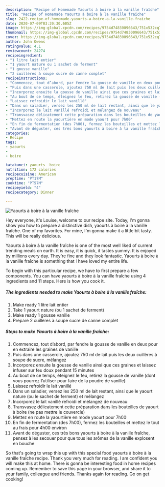 ```yaml
---
description: "Recipe of Homemade Yaourts à boire à la vanille fraîche"
title: "Recipe of Homemade Yaourts à boire à la vanille fraîche"
slug: 2422-recipe-of-homemade-yaourts-a-boire-a-la-vanille-fraiche
date: 2020-07-09T03:20:30.605Z
image: https://img-global.cpcdn.com/recipes/9754d74830096643/751x532cq70/yaourts-a-boire-a-la-vanille-fraiche-photo-principale-de-la-recette.jpg
thumbnail: https://img-global.cpcdn.com/recipes/9754d74830096643/751x532cq70/yaourts-a-boire-a-la-vanille-fraiche-photo-principale-de-la-recette.jpg
cover: https://img-global.cpcdn.com/recipes/9754d74830096643/751x532cq70/yaourts-a-boire-a-la-vanille-fraiche-photo-principale-de-la-recette.jpg
author: John Owens
ratingvalue: 4.1
reviewcount: 24274
recipeingredient:
- "1 litre lait entier"
- "1 yaourt nature ou 1 sachet de ferment"
- "1 gousse vanille"
- "2 cuillères à soupe sucre de canne complet"
recipeinstructions:
- "Commencez, tout d’abord, par fendre la gousse de vanille en deux pour en extraire les graines de vanille"
- "Puis dans une casserole, ajoutez 750 ml de lait puis les deux cuillères à soupe de sucre, mélangez"
- "Incorporez ensuite la gousse de vanille ainsi que ces graines et laissez infuser sur feu doux pendant 15 minutes"
- "Au bout de ce temps, éteignez le feu, retirez la gousse de vanille (dont vous pourrez l’utiliser pour faire de la poudre de vanille)"
- "Laissez refroidir le lait vanillé"
- "Dans un saladier, versez les 250 ml de lait restant, ainsi que le yaourt nature (ou le sachet de ferment) et mélangez"
- "Incorporez le lait vanillé refroidi et mélangez de nouveau"
- "Transvasez délicatement cette préparation dans les bouteilles de yaourt à boire (ne pas mettre le couvercle)"
- "Mettez en route la yaourtière en mode yaourt pour 7h00"
- "En fin de fermentation (des 7h00), fermez les bouteilles et mettez le tout au frais pour 4h00 environ"
- "Avant de déguster, ces très bons yaourts à boire à la vanille fraîche, pensez à les secouer pour que tous les arômes de la vanille explosent en bouche"
categories:
- Recipe
tags:
- yaourts
- 
- boire

katakunci: yaourts  boire 
nutrition: 172 calories
recipecuisine: American
preptime: "PT17M"
cooktime: "PT57M"
recipeyield: "4"
recipecategory: Dinner

---
```



![Yaourts à boire à la vanille fraîche](https://img-global.cpcdn.com/recipes/9754d74830096643/751x532cq70/yaourts-a-boire-a-la-vanille-fraiche-photo-principale-de-la-recette.jpg)

Hey everyone, it's Louise, welcome to our recipe site. Today, I'm gonna show you how to prepare a distinctive dish, yaourts à boire à la vanille fraîche. One of my favorites. For mine, I'm gonna make it a little bit tasty. This will be really delicious.



Yaourts à boire à la vanille fraîche is one of the most well liked of current trending meals on earth. It is easy, it is quick, it tastes yummy. It is enjoyed by millions every day. They're fine and they look fantastic. Yaourts à boire à la vanille fraîche is something that I have loved my entire life.


To begin with this particular recipe, we have to first prepare a few components. You can have yaourts à boire à la vanille fraîche using 4 ingredients and 11 steps. Here is how you cook it.

<!--inarticleads1-->

##### The ingredients needed to make Yaourts à boire à la vanille fraîche:

1. Make ready 1 litre lait entier
1. Take 1 yaourt nature (ou 1 sachet de ferment)
1. Make ready 1 gousse vanille
1. Prepare 2 cuillères à soupe sucre de canne complet




<!--inarticleads2-->

##### Steps to make Yaourts à boire à la vanille fraîche:

1. Commencez, tout d’abord, par fendre la gousse de vanille en deux pour en extraire les graines de vanille
1. Puis dans une casserole, ajoutez 750 ml de lait puis les deux cuillères à soupe de sucre, mélangez
1. Incorporez ensuite la gousse de vanille ainsi que ces graines et laissez infuser sur feu doux pendant 15 minutes
1. Au bout de ce temps, éteignez le feu, retirez la gousse de vanille (dont vous pourrez l’utiliser pour faire de la poudre de vanille)
1. Laissez refroidir le lait vanillé
1. Dans un saladier, versez les 250 ml de lait restant, ainsi que le yaourt nature (ou le sachet de ferment) et mélangez
1. Incorporez le lait vanillé refroidi et mélangez de nouveau
1. Transvasez délicatement cette préparation dans les bouteilles de yaourt à boire (ne pas mettre le couvercle)
1. Mettez en route la yaourtière en mode yaourt pour 7h00
1. En fin de fermentation (des 7h00), fermez les bouteilles et mettez le tout au frais pour 4h00 environ
1. Avant de déguster, ces très bons yaourts à boire à la vanille fraîche, pensez à les secouer pour que tous les arômes de la vanille explosent en bouche




So that's going to wrap this up with this special food yaourts à boire à la vanille fraîche recipe. Thank you very much for reading. I am confident you will make this at home. There is gonna be interesting food in home recipes coming up. Remember to save this page in your browser, and share it to your family, colleague and friends. Thanks again for reading. Go on get cooking!
